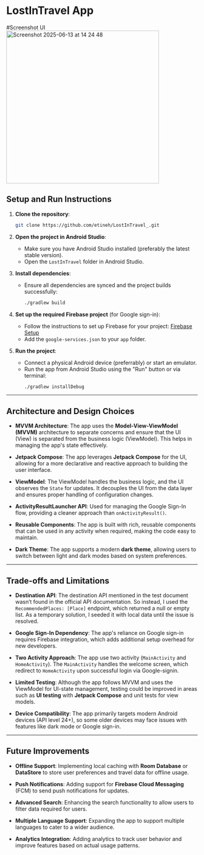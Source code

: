 
# LostInTravel App

#Screenshot UI
<img width="402" alt="Screenshot 2025-06-13 at 14 24 48" src="https://github.com/user-attachments/assets/29b1fb9e-a73b-4099-a8a1-7000aab51fb7" />


## Setup and Run Instructions

1. **Clone the repository**:
   ```bash
   git clone https://github.com/etineh/LostInTravel_.git
   ```

2. **Open the project in Android Studio**:
   - Make sure you have Android Studio installed (preferably the latest stable version).
   - Open the `LostInTravel` folder in Android Studio.

3. **Install dependencies**:
   - Ensure all dependencies are synced and the project builds successfully:
     ```bash
     ./gradlew build
     ```

4. **Set up the required Firebase project** (for Google sign-in):
   - Follow the instructions to set up Firebase for your project: [Firebase Setup](https://firebase.google.com/docs/android/setup)
   - Add the `google-services.json` to your `app` folder.

5. **Run the project**:
   - Connect a physical Android device (preferrably) or start an emulator.
   - Run the app from Android Studio using the "Run" button or via terminal:
     ```bash
     ./gradlew installDebug
     ```

---

## Architecture and Design Choices

- **MVVM Architecture**: The app uses the **Model-View-ViewModel (MVVM)** architecture to separate concerns and ensure that the UI (View) is separated from the business logic (ViewModel). This helps in managing the app's state effectively.

- **Jetpack Compose**: The app leverages **Jetpack Compose** for the UI, allowing for a more declarative and reactive approach to building the user interface.

- **ViewModel**: The ViewModel handles the business logic, and the UI observes the `State` for updates. It decouples the UI from the data layer and ensures proper handling of configuration changes.

- **ActivityResultLauncher API**: Used for managing the Google Sign-In flow, providing a cleaner approach than `onActivityResult()`.

- **Reusable Components**: The app is built with rich, reusable components that can be used in any activity when required, making the code easy to maintain.

- **Dark Theme**: The app supports a modern **dark theme**, allowing users to switch between light and dark modes based on system preferences.

---

## Trade-offs and Limitations

- **Destination API**: The destination API mentioned in the test document wasn’t found in the official API documentation. So instead, I used the `RecommendedPlaces: [Place]` endpoint, which returned a null or empty list. As a temporary solution, I seeded it with local data until the issue is resolved.
  
- **Google Sign-In Dependency**: The app's reliance on Google sign-in requires Firebase integration, which adds additional setup overhead for new developers.
  
- **Two Activity Approach**: The app use two activity (`MainActivity` and `HomeActivity`). The `MainActivity` handles the welcome screen, which redirect to `HomeActivity` upon successful login via Google-signin.

- **Limited Testing**: Although the app follows MVVM and uses the ViewModel for UI-state management, testing could be improved in areas such as **UI testing** with **Jetpack Compose** and unit tests for view models.

- **Device Compatibility**: The app primarily targets modern Android devices (API level 24+), so some older devices may face issues with features like dark mode or Google sign-in.

---

## Future Improvements

- **Offline Support**: Implementing local caching with **Room Database** or **DataStore** to store user preferences and travel data for offline usage.

- **Push Notifications**: Adding support for **Firebase Cloud Messaging** (FCM) to send push notifications for updates.

- **Advanced Search**: Enhancing the search functionality to allow users to filter data required for users.

- **Multiple Language Support**: Expanding the app to support multiple languages to cater to a wider audience.

- **Analytics Integration**: Adding analytics to track user behavior and improve features based on actual usage patterns.


